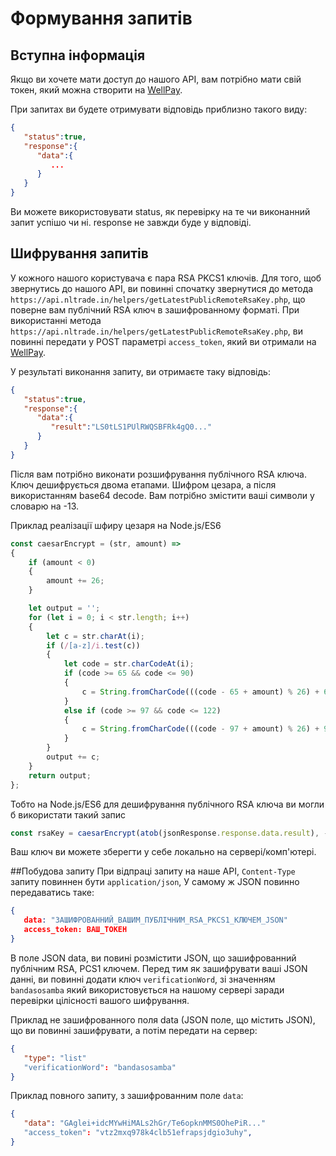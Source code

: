 # Формування запитів
## Вступна інформація
Якщо ви хочете мати доступ до нашого API, вам потрібно мати свій токен, який можна створити на [WellPay](https://wellpay.me/).

При запитах ви будете отримувати відповідь приблизно такого виду:
``` json
{
   "status":true,
   "response":{
      "data":{
         ...
      }
   }
}
```
Ви можете використовувати status, як перевірку на те чи виконанний запит успішо чи ні. response не завжди буде у відповіді.

## Шифрування запитів
У кожного нашого користувача є пара RSA PKCS1 ключів. Для того, щоб звернутись до нашого API, ви повинні спочатку звернутися до метода `https://api.nltrade.in/helpers/getLatestPublicRemoteRsaKey.php`, що поверне вам публічний RSA ключ в зашифрованному форматі.
При використанні метода `https://api.nltrade.in/helpers/getLatestPublicRemoteRsaKey.php`, ви повинні передати у POST параметрі `access_token`, який ви отримали на [WellPay](https://wellpay.me/).

У результаті виконання запиту, ви отримаєте таку відповідь:
``` json
{
   "status":true,
   "response":{
      "data":{
         "result":"LS0tLS1PUlRWQSBFRk4gQ0..."
      }
   }
}
```
Після вам потрібно виконати розшифрування публічного RSA ключа.
Ключ дешифрується двома етапами. Шифром цезара, а після використанням base64 decode.
Вам потрібно змістити ваші символи у словарю на -13.

Приклад реалізації шфиру цезаря на Node.js/ES6
``` js
const caesarEncrypt = (str, amount) => 
{
    if (amount < 0) 
    {
        amount += 26;
    }

    let output = '';
    for (let i = 0; i < str.length; i++) 
    {
        let c = str.charAt(i);
        if (/[a-z]/i.test(c)) 
        {
            let code = str.charCodeAt(i);
            if (code >= 65 && code <= 90) 
            {
                c = String.fromCharCode(((code - 65 + amount) % 26) + 65);
            } 
            else if (code >= 97 && code <= 122) 
            {
                c = String.fromCharCode(((code - 97 + amount) % 26) + 97);
            }
        }
        output += c;
    }
    return output;
};
```

Тобто на Node.js/ES6 для дешифрування публічного RSA ключа ви могли б використати такий запис
``` js
const rsaKey = caesarEncrypt(atob(jsonResponse.response.data.result), -13)
```

Ваш ключ ви можете зберегти у себе локально на сервері/комп'ютері.

##Побудова запиту 
При відпраці запиту на наше API, `Content-Type` запиту повиннен бути `application/json`,
У самому ж JSON повинно передаватись таке:
``` json
{
   data: "ЗАШИФРОВАННИЙ_ВАШИМ_ПУБЛІЧНИМ_RSA_PKCS1_КЛЮЧЕМ_JSON"
   access_token: ВАШ_ТОКЕН
}
```
В поле JSON data, ви повині розмістити JSON, що зашифрованний публічним RSA, PCS1 ключем.
Перед тим як зашифрувати ваші JSON данні, ви повинні додати ключ `verificationWord`, зі значенням `bandasosamba` який використовується на нашому сервері заради перевірки цілісності вашого шифрування.

Приклад не зашифрованного поля data (JSON поле, що містить JSON), що ви повинні зашифрувати, а потім передати на сервер:
``` json
{
   "type": "list"
   "verificationWord": "bandasosamba"
}
```

Приклад повного запиту, з зашифрованним поле `data`:
``` json
{
   "data": "GAglei+idcMYwHiMALs2hGr/Te6opknMMS0OhePiR..."
   "access_token": "vtz2mxq978k4clb51efrapsjdgio3uhy", 
}
```
